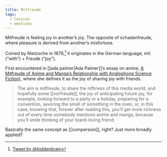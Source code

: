 ```yaml
---
title: Mitfreude
tags:
  - lexicon
  - emotions
---
```


Mitfreude is feeling joy in another’s joy. The opposite of schadenfreude, where pleasure is derived from another’s misfortune.

Coined by Nietzsche in 1878,[^1] it originates in the German language, mit (“with”) + Freude (“joy”).

First encountered in [[ada palmer|Ada Palmer]]’s essay on anime, [A Mitfreude of Anime and Manga’s Relationship with Anglophone Science Fiction)](http://strangehorizons.com/non-fiction/a-mitfreude-of-anime-and-mangas-relationship-with-anglophone-science-fiction-or-this-essay-will-not-try-to-get-you-into-anime-and-manga/), where she defines it as the joy of sharing joy with friends.

> The aim is mitfreude, to share the niftiness of this media world, and hopefully some [[vorfreude]], the joy of anticipating future joy, for example, looking forward to a party or a holiday, preparing for a convention, savoring the smell of something in the oven, or, in this case, knowing that, forever after reading this, you’ll get more richness out of every time somebody mentions anime and manga, because you’ll smile thinking of your lizard-loving friend.

Basically the same concept as [[compersion]], right? Just more broadly applied?

[^1]: [Tweet by @hiddenbrain](https://twitter.com/HiddenBrain/status/1568248341892599811)
